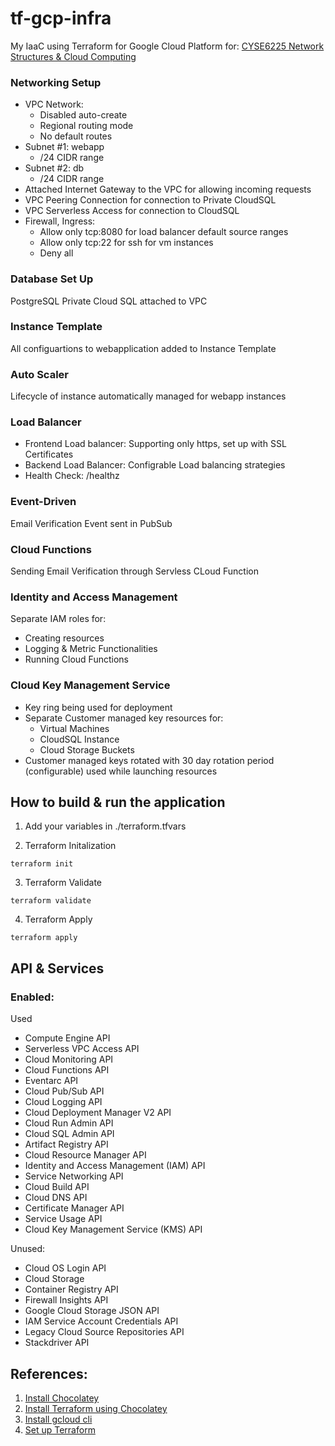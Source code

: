 # tf-gcp-infra

My IaaC using Terraform for Google Cloud Platform for: [CYSE6225 Network Structures &amp; Cloud Computing](https://spring2024.csye6225.cloud/)

### Networking Setup
- VPC Network:
   - Disabled auto-create 
   - Regional routing mode
   - No default routes
- Subnet #1: webapp
   - /24 CIDR range
- Subnet #2: db
   - /24 CIDR range
- Attached Internet Gateway to the VPC for allowing incoming requests
- VPC Peering Connection for connection to Private CloudSQL
- VPC Serverless Access for connection to CloudSQL
- Firewall, Ingress:
   - Allow only tcp:8080 for load balancer default source ranges
   - Allow only tcp:22 for ssh for vm instances
   - Deny all

### Database Set Up
PostgreSQL Private Cloud SQL attached to VPC

### Instance Template
All configuartions to webapplication added to Instance Template

### Auto Scaler
Lifecycle of instance automatically managed for webapp instances

### Load Balancer
- Frontend Load balancer: Supporting only https, set up with SSL Certificates
- Backend Load Balancer: Configrable Load balancing strategies
- Health Check: /healthz
   
### Event-Driven
Email Verification Event sent in PubSub 

### Cloud Functions
Sending Email Verification through Servless CLoud Function

### Identity and Access Management
Separate IAM roles for:
   - Creating resources
   - Logging & Metric Functionalities
   - Running Cloud Functions

### Cloud Key Management Service
- Key ring being used for deployment
- Separate Customer managed key resources for:
  - Virtual Machines
  - CloudSQL Instance
  - Cloud Storage Buckets
- Customer managed keys rotated with 30 day rotation period (configurable) used while launching resources 
   

## How to build & run the application

1. Add your variables in ./terraform.tfvars

2. Terraform Initalization
   
```
terraform init
```

3. Terraform Validate
   
```
terraform validate
```

4. Terraform Apply
   
```
terraform apply
```

## API & Services

### Enabled:

Used
- Compute Engine API
- Serverless VPC Access API
- Cloud Monitoring API
- Cloud Functions API
- Eventarc API
- Cloud Pub/Sub API
- Cloud Logging API
- Cloud Deployment Manager V2 API
- Cloud Run Admin API
- Cloud SQL Admin API
- Artifact Registry API
- Cloud Resource Manager API
- Identity and Access Management (IAM) API
- Service Networking API
- Cloud Build API
- Cloud DNS API
- Certificate Manager API
- Service Usage API	
- Cloud Key Management Service (KMS) API

Unused:
- Cloud OS Login API					
- Cloud Storage					
- Container Registry API					
- Firewall Insights API					
- Google Cloud Storage JSON API					
- IAM Service Account Credentials API					
- Legacy Cloud Source Repositories API			
- Stackdriver API

## References:
1. [Install Chocolatey](https://docs.chocolatey.org/en-us/choco/setup)
2. [Install Terraform using Chocolatey](https://community.chocolatey.org/packages/terraform)
3. [Install gcloud cli](https://cloud.google.com/sdk/docs/install)
4. [Set up Terraform](https://developer.hashicorp.com/terraform/install?ajs_aid=ee087ad3-951d-4cf7-bcf4-ebbe422dd887&product_intent=terraform)


